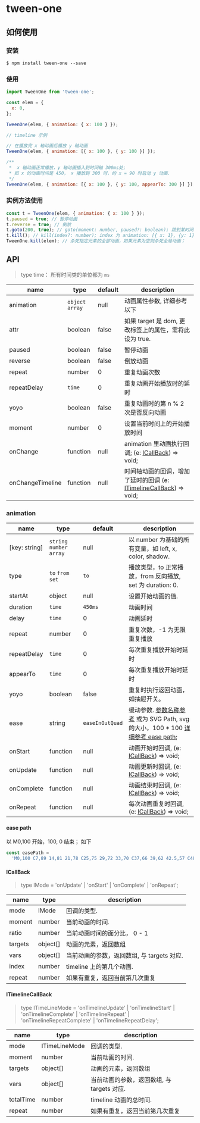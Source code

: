 # tween-one

## 如何使用

### 安装

```
$ npm install tween-one --save
```

### 使用

```js
import TweenOne from 'tween-one';

const elem = {
  x: 0,
};

TweenOne(elem, { animation: { x: 100 } });

// timeline 示例

// 在播放完 x 轴动画后播放 y 轴动画
TweenOne(elem, { animation: [{ x: 100 }, { y: 100 }] });

/**
 *  x 轴动画正常播放，y 轴动画插入到时间轴 300ms处;
 * 如 x 的动画时间是 450， x 播放到 300 时，约 x = 90 时启动 y 动画.
 */
TweenOne(elem, { animation: [{ x: 100 }, { y: 100, appearTo: 300 }] });
```

### 实例方法使用

```js
const t = TweenOne(elem, { animation: { x: 100 } });
t.paused = true; // 暂停动画
t.reverse = true; // 倒放
t.goto(200, true); // goto(moment: number, paused?: boolean); 跳到某时间点播放或停止；
t.kill(); // kill(index?: number); index 为 animation: [{ x: 1}, {y: 1}] 的序号，不传为全部杀掉；
TweenOne.kill(elem); // 杀死指定元素的全部动画，如果元素为空则杀死全局动画；
```

## API

> type time： 所有时间类的单位都为 `ms`

| name             | type             | default | description                                                                              |
| ---------------- | ---------------- | ------- | ---------------------------------------------------------------------------------------- |
| animation        | `object` `array` | null    | 动画属性参数, 详细参考以下                                                               |
| attr             | boolean          | false   | 如果 target 是 dom, 更改标签上的属性，需将此设为 true.                                   |
| paused           | boolean          | false   | 暂停动画                                                                                 |
| reverse          | boolean          | false   | 倒放动画                                                                                 |
| repeat           | number           | 0       | 重复动画次数                                                                             |
| repeatDelay      | `time`           | 0       | 重复动画开始播放时的延时                                                                 |
| yoyo             | boolean          | false   | 重复动画时的第 n % 2 次是否反向动画                                                      |
| moment           | number           | 0       | 设置当前时间上的开始播放时间                                                             |
| onChange         | function         | null    | animation 里动画执行回调; (e: [ICallBack](#icallback)) => void;                          |
| onChangeTimeline | function         | null    | 时间轴动画的回调，增加了延时的回调 (e: [ITimelineCallBack](#itimelinecallback)) => void; |

### animation

| name          | type                      | default         | description                                                                                                          |
| ------------- | ------------------------- | --------------- | -------------------------------------------------------------------------------------------------------------------- |
| [key: string] | `string` `number` `array` | null            | 以 number 为基础的所有变量，如 left, x, color, shadow.                                                               |
| type          | `to` `from` `set`         | `to`            | 播放类型，to 正常播放，from 反向播放, set 为 duration: 0.                                                            |
| startAt       | object                    | null            | 设置开始动画的值.                                                                                                    |
| duration      | `time`                    | `450ms`         | 动画时间                                                                                                             |
| delay         | `time`                    | 0               | 动画延时                                                                                                             |
| repeat        | number                    | 0               | 重复次数，-1 为无限重复播放                                                                                          |
| repeatDelay   | `time`                    | 0               | 每次重复播放开始时延时                                                                                               |
| appearTo      | `time`                    | 0               | 每次重复播放开始时延时                                                                                               |
| yoyo          | boolean                   | false           | 重复时执行返回动画，如抽屉开关。                                                                                     |
| ease          | string                    | `easeInOutQuad` | 缓动参数. [参数名称参考](http://easings.net) 或为 SVG Path, svg 的大小，100 \* 100 [详细参考 ease path](#ease-path); |
| onStart       | function                  | null            | 动画开始时回调, (e: [ICallBack](#icallback)) => void;                                                                |
| onUpdate      | function                  | null            | 动画更新时回调, (e: [ICallBack](#icallback)) => void;                                                                |
| onComplete    | function                  | null            | 动画结束时回调, (e: [ICallBack](#icallback)) => void;                                                                |
| onRepeat      | function                  | null            | 每次动画重复时回调, (e: [ICallBack](#icallback)) => void;                                                            |

#### ease path

以 M0,100 开始，100, 0 结束； 如下

```js
const easePath =
  'M0,100 C7,89 14,81 21,78 C25,75 29,72 33,70 C37,66 39,62 42.5,57 C48,46.5 61.5,32.5 70,28 C77.5,23.5 81.5,20 86.5,16 C89,13 94,8 100,0';
```

#### ICallBack

> type IMode = 'onUpdate' | 'onStart' | 'onComplete' | 'onRepeat';

| name    | type     | description                                |
| ------- | -------- | ------------------------------------------ |
| mode    | IMode    | 回调的类型.                                |
| moment  | number   | 当前动画的时间.                            |
| ratio   | number   | 当前动画时间的面分比， 0 - 1               |
| targets | object[] | 动画的元素，返回数组                       |
| vars    | object[] | 当前动画的参数，返回数组, 与 targets 对应. |
| index   | number   | timeline 上的第几个动画.                   |
| repeat  | number   | 如果有重复，返回当前第几次重复             |

#### ITimelineCallBack

> type ITimeLineMode = 'onTimelineUpdate' | 'onTimelineStart' | 'onTimelineComplete' | 'onTimelineRepeat' | 'onTimelineRepeatComplete' | 'onTimelineRepeatDelay';

| name      | type          | description                                |
| --------- | ------------- | ------------------------------------------ |
| mode      | ITimeLineMode | 回调的类型.                                |
| moment    | number        | 当前动画的时间.                            |
| targets   | object[]      | 动画的元素，返回数组                       |
| vars      | object[]      | 当前动画的参数，返回数组, 与 targets 对应. |
| totalTime | number        | timeline 动画的总时间.                     |
| repeat    | number        | 如果有重复，返回当前第几次重复             |
